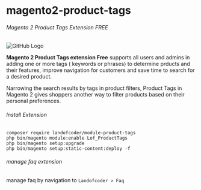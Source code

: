 # magento2-product-tags
###### Magento 2 Product Tags Extension FREE
![GitHub Logo](https://landofcoder.com/media/catalog/product/m/a/magento-2-product-tags-free-ava_1.png)

**Magento 2 Product Tags extension Free** supports all users and admins in adding one or more tags ( keywords or phrases) to determine prducts and their features, improve navigation for customers and save time to search for a desired product.

Narrowing the search results by tags in product filters, Product Tags in Magento 2 gives shoppers another way to filter products based on their personal preferences.

###### Install Extension
```
composer require landofcoder/module-product-tags
php bin/magento module:enable Lof_ProductTags
php bin/magento setup:upgrade
php bin/magento setup:static-content:deploy -f

```

###### manage faq extension
manage faq by navigation to ```Landofcoder > Faq```
